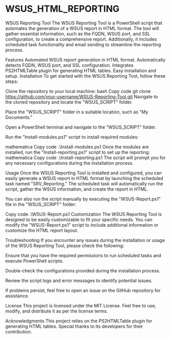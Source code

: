 # WSUS_HTML_REPORTING

WSUS Reporting Tool
The WSUS Reporting Tool is a PowerShell script that automates the generation of a WSUS report in HTML format. The tool will gather essential information, such as the FQDN, WSUS port, and SSL configuration, to create a comprehensive report. Additionally, it includes scheduled task functionality and email sending to streamline the reporting process.

Features
Automated WSUS report generation in HTML format.
Automatically detects FQDN, WSUS port, and SSL configuration.
Integrates PS2HTMLTable plugin for generating HTML tables.
Easy installation and setup.
Installation
To get started with the WSUS Reporting Tool, follow these steps:

Clone the repository to your local machine:
bash
Copy code
git clone https://github.com/your-username/WSUS-Reporting-Tool.git
Navigate to the cloned repository and locate the "WSUS_SCRIPT" folder.

Place the "WSUS_SCRIPT" folder in a suitable location, such as "My Documents."

Open a PowerShell terminal and navigate to the "WSUS_SCRIPT" folder.

Run the "Install-modules.ps1" script to install required modules:

mathematica
Copy code
.\Install-modules.ps1
Once the modules are installed, run the "Install-reporting.ps1" script to set up the reporting:
mathematica
Copy code
.\Install-reporting.ps1
The script will prompt you for any necessary configurations during the installation process.

Usage
Once the WSUS Reporting Tool is installed and configured, you can easily generate a WSUS report in HTML format by launching the scheduled task named "SRV_Reporting." The scheduled task will automatically run the script, gather the WSUS information, and create the report in HTML.

You can also run the script manually by executing the "WSUS-Report.ps1" file in the "WSUS_SCRIPT" folder:

Copy code
.\WSUS-Report.ps1
Customization
The WSUS Reporting Tool is designed to be easily customizable to fit your specific needs. You can modify the "WSUS-Report.ps1" script to include additional information or customize the HTML report layout.

Troubleshooting
If you encounter any issues during the installation or usage of the WSUS Reporting Tool, please check the following:

Ensure that you have the required permissions to run scheduled tasks and execute PowerShell scripts.

Double-check the configurations provided during the installation process.

Review the script logs and error messages to identify potential issues.

If problems persist, feel free to open an issue on the GitHub repository for assistance.

License
This project is licensed under the MIT License. Feel free to use, modify, and distribute it as per the license terms.

Acknowledgments
This project relies on the PS2HTMLTable plugin for generating HTML tables. Special thanks to its developers for their contribution.
